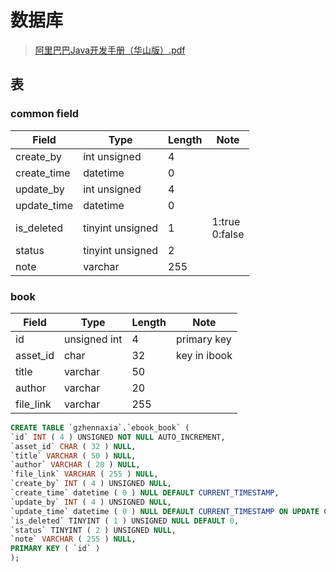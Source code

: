# 数据库
> [阿里巴巴Java开发手册（华山版）.pdf](https://github.com/alibaba/p3c/blob/master/%E9%98%BF%E9%87%8C%E5%B7%B4%E5%B7%B4Java%E5%BC%80%E5%8F%91%E6%89%8B%E5%86%8C%EF%BC%88%E5%8D%8E%E5%B1%B1%E7%89%88%EF%BC%89.pdf)

## 表

### common field

| Field | Type | Length | Note |
| ----- | ---- | ------ | ---- |
| create_by | int unsigned | 4 |  |
| create_time | datetime | 0 |  |
| update_by | int unsigned | 4 |  |
| update_time | datetime | 0 |  |
| is_deleted | tinyint unsigned | 1 | 1:true<br/>0:false |
| status | tinyint unsigned | 2 |  |
| note | varchar | 255 |  |

### book

| Field | Type | Length | Note |
| ----- | ---- | ------ | ---- |
| id    | unsigned int  | 4      | primary key |
| asset_id | char | 32 | key in ibook |
| title | varchar | 50 |  |
| author | varchar | 20 |  |
| file_link | varchar | 255 |  |

```sql
CREATE TABLE `gzhennaxia`.`ebook_book` (
`id` INT ( 4 ) UNSIGNED NOT NULL AUTO_INCREMENT,
`asset_id` CHAR ( 32 ) NULL,
`title` VARCHAR ( 50 ) NULL,
`author` VARCHAR ( 20 ) NULL,
`file_link` VARCHAR ( 255 ) NULL,
`create_by` INT ( 4 ) UNSIGNED NULL,
`create_time` datetime ( 0 ) NULL DEFAULT CURRENT_TIMESTAMP,
`update_by` INT ( 4 ) UNSIGNED NULL,
`update_time` datetime ( 0 ) NULL DEFAULT CURRENT_TIMESTAMP ON UPDATE CURRENT_TIMESTAMP(0),
`is_deleted` TINYINT ( 1 ) UNSIGNED NULL DEFAULT 0,
`status` TINYINT ( 2 ) UNSIGNED NULL,
`note` VARCHAR ( 255 ) NULL,
PRIMARY KEY ( `id` ) 
);
```
